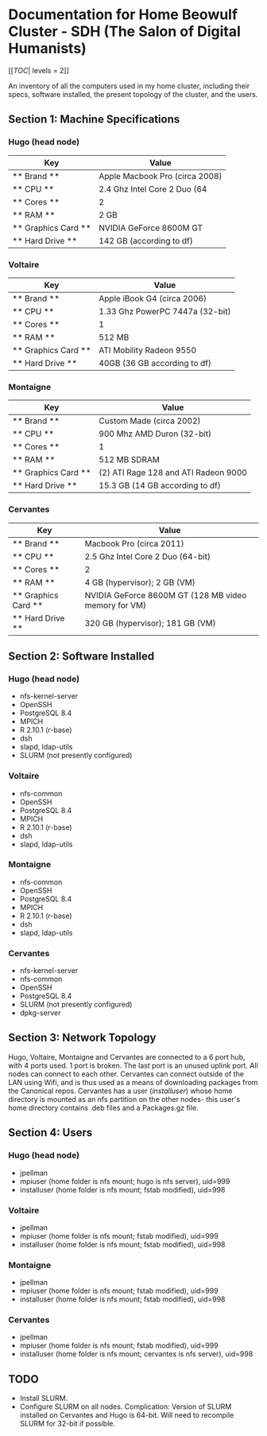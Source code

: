# Documentation for Home Beowulf Cluster - SDH (The Salon of Digital Humanists)

[[_TOC_| levels = 2]]

An inventory of all the computers used in my home cluster, including their specs, software installed, the present topology of the cluster, and the users.

## Section 1: Machine Specifications

### Hugo (head node)

| Key | Value |
| --- | --- |
| ** Brand ** | Apple Macbook Pro (circa 2008) |
| ** CPU ** | 2.4 Ghz Intel Core 2 Duo (64|bit) |
| ** Cores ** | 2 |
| ** RAM ** | 2 GB |
| ** Graphics Card ** | NVIDIA GeForce 8600M GT |
| ** Hard Drive ** | 142 GB (according to df) |

### Voltaire

| Key | Value |
| --- | --- |
| ** Brand ** | Apple iBook G4 (circa 2006) |
| ** CPU ** | 1.33 Ghz PowerPC 7447a (32-bit) |
| ** Cores ** | 1  |
| ** RAM ** | 512 MB |
| ** Graphics Card ** | ATI Mobility Radeon 9550 |
| ** Hard Drive ** | 40GB (36 GB according to df)  |

### Montaigne

| Key | Value |
| --- | --- |
| ** Brand ** | Custom Made (circa 2002)  |
| ** CPU ** | 900 Mhz AMD Duron (32-bit) |
| ** Cores ** | 1 |
| ** RAM ** | 512 MB SDRAM |
| ** Graphics Card ** | (2) ATI Rage 128 and ATI Radeon 9000 |
| ** Hard Drive ** | 15.3 GB (14 GB according to df) |

### Cervantes

| Key | Value |
| --- | --- |
| ** Brand ** | Macbook Pro (circa 2011) |
| ** CPU ** | 2.5 Ghz Intel Core 2 Duo (64-bit) |
| ** Cores ** | 2  |
| ** RAM ** | 4 GB (hypervisor); 2 GB (VM) |
| ** Graphics Card ** | NVIDIA GeForce 8600M GT (128 MB video memory for VM) |
| ** Hard Drive ** | 320 GB (hypervisor); 181 GB (VM) |

## Section 2: Software Installed

### Hugo (head node)

 * nfs-kernel-server
 * OpenSSH
 * PostgreSQL 8.4
 * MPICH
 * R 2.10.1 (r-base)
 * dsh
 * slapd, ldap-utils
 * SLURM (not presently configured)

### Voltaire

 * nfs-common
 * OpenSSH
 * PostgreSQL 8.4
 * MPICH
 * R 2.10.1 (r-base)
 * dsh
 * slapd, ldap-utils

### Montaigne

 * nfs-common
 * OpenSSH
 * PostgreSQL 8.4
 * MPICH
 * R 2.10.1 (r-base)
 * dsh
 * slapd, ldap-utils

### Cervantes

 * nfs-kernel-server
 * nfs-common
 * OpenSSH
 * PostgreSQL 8.4
 * SLURM (not presently configured)
 * dpkg-server

## Section 3: Network Topology

Hugo, Voltaire, Montaigne and Cervantes are connected to a 6 port hub, with 4 ports used.  1 port is broken.  The last port is an unused uplink port.
All nodes can connect to each other.  Cervantes can connect outside of the LAN using Wifi, and is thus used as a means of downloading packages from the Canonical repos.  Cervantes has a user (*installuser*) whose home directory is mounted as an nfs partition on the other nodes- this user's home directory contains .deb files and a Packages.gz file.

## Section 4: Users

### Hugo (head node)

 * jpellman
 * mpiuser (home folder is nfs mount; hugo is nfs server), uid=999
 * installuser (home folder is nfs mount; fstab modified), uid=998

### Voltaire

 * jpellman
 * mpiuser (home folder is nfs mount; fstab modified), uid=999
 * installuser (home folder is nfs mount; fstab modified), uid=998

### Montaigne

 * jpellman
 * mpiuser (home folder is nfs mount; fstab modified), uid=999
 * installuser (home folder is nfs mount; fstab modified), uid=998

### Cervantes
 * jpellman
 * mpiuser (home folder is nfs mount; fstab modified), uid=999
 * installuser (home folder is nfs mount; cervantes is nfs server), uid=998

## TODO

 * Install SLURM.  
 * Configure SLURM on all nodes. Complication: Version of SLURM installed on Cervantes and Hugo is 64-bit.  Will need to recompile SLURM for 32-bit if possible.

